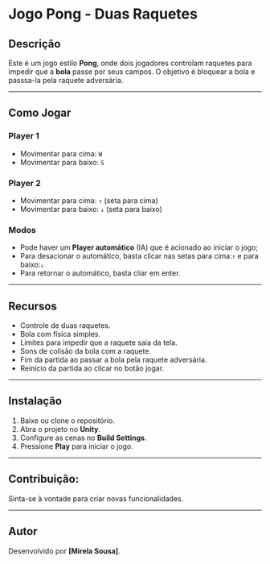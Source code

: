 # Jogo Pong - Duas Raquetes

## Descrição
Este é um jogo estilo **Pong**, onde dois jogadores controlam raquetes para impedir que a **bola** passe por seus campos.
O objetivo é bloquear a bola e passsa-la pela raquete adversária.  

---

## Como Jogar

### Player 1
- Movimentar para cima: `W`
- Movimentar para baixo: `S`

### Player 2
- Movimentar para cima: `↑` (seta para cima)
- Movimentar para baixo: `↓` (seta para baixo)

### Modos
- Pode haver um **Player automático** (IA) que é acionado ao iniciar o jogo;
- Para desacionar o automático, basta clicar nas setas para cima:`↑` e para baixo:`↓`
- Para retornar o automático, basta cliar em enter.

---

## Recursos
- Controle de duas raquetes.
- Bola com física simples.
- Limites para impedir que a raquete saia da tela.
- Sons de colisão da bola com a raquete.
- Fim da partida ao passar a bola pela raquete adversária.
- Reinício da partida ao clicar no botão jogar.

---

## Instalação
1. Baixe ou clone o repositório.
2. Abra o projeto no **Unity**.
3. Configure as cenas no **Build Settings**.
4. Pressione **Play** para iniciar o jogo.

---

## Contribuição:
Sinta-se à vontade para criar novas funcionalidades.

---

## Autor
Desenvolvido por **[Mirela Sousa]**.
